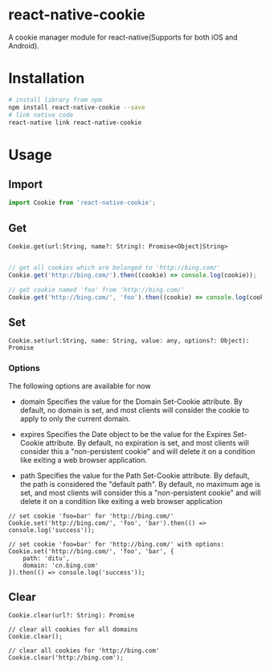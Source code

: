 # react-native-cookie

A cookie manager module for react-native(Supports for both iOS and Android).

# Installation

```bash
# install library from npm
npm install react-native-cookie --save
# link native code
react-native link react-native-cookie
```

# Usage

## Import

```javascript
import Cookie from 'react-native-cookie';
```

## Get

`Cookie.get(url:String, name?: String): Promise<Object|String>`

```javascript

// get all cookies which are belonged to 'http://bing.com/'
Cookie.get('http://bing.com/').then((cookie) => console.log(cookie));

// get cookie named 'foo' from 'http://bing.com/'
Cookie.get('http://bing.com/', 'foo').then((cookie) => console.log(cookie));

```

## Set

`Cookie.set(url:String, name: String, value: any, options?: Object): Promise`

### Options
The following options are available for now

* domain
Specifies the value for the Domain Set-Cookie attribute. By default, no domain is set, and most clients will consider the cookie to apply to only the current domain.

* expires
Specifies the Date object to be the value for the Expires Set-Cookie attribute. By default, no expiration is set, and most clients will consider this a "non-persistent cookie" and will delete it on a condition like exiting a web browser application.

* path
Specifies the value for the Path Set-Cookie attribute. By default, the path is considered the "default path". By default, no maximum age is set, and most clients will consider this a "non-persistent cookie" and will delete it on a condition like exiting a web browser application

```
// set cookie 'foo=bar' for 'http://bing.com/'
Cookie.set('http://bing.com/', 'foo', 'bar').then(() => console.log('success'));

// set cookie 'foo=bar' for 'http://bing.com/' with options:
Cookie.set('http://bing.com/', 'foo', 'bar', {
    path: 'ditu',
    domain: 'cn.bing.com'
}).then(() => console.log('success'));

```

## Clear

`Cookie.clear(url?: String): Promise`

```
// clear all cookies for all domains
Cookie.clear();

// clear all cookies for 'http://bing.com'
Cookie.clear('http://bing.com');
```
